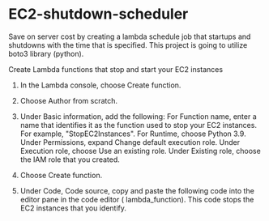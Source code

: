 # EC2-shutdown-scheduler
Save on server cost by creating a lambda schedule job that startups and shutdowns with the time that is specified. This project is going to utilize boto3 library (python).

Create Lambda functions that stop and start your EC2 instances
1.    In the Lambda console, choose Create function.

2.    Choose Author from scratch.

3.    Under Basic information, add the following:
      For Function name, enter a name that identifies it as the function used to stop your EC2 instances. For example, "StopEC2Instances".
      For Runtime, choose Python 3.9.
      Under Permissions, expand Change default execution role.
      Under Execution role, choose Use an existing role.
      Under Existing role, choose the IAM role that you created.

4.    Choose Create function.

5.    Under Code, Code source, copy and paste the following code into the editor pane in the code editor ( lambda_function). This code stops the EC2 instances         that you identify.
